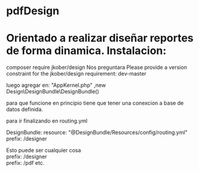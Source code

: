 pdfDesign
=========
Orientado a realizar diseñar reportes de forma dinamica.
Instalacion:
============
composer require jkober/design
Nos preguntara
Please provide a version constraint for the jkober/design requirement: dev-master


luego agregar en:
"AppKernel.php"
            ,new Design\DesignBundle\DesignBundle()

para que funcione en principio tiene que tener una conexcion a base de datos definida.

para ir finalizando en routing.yml

DesignBundle:
    resource: "@DesignBundle/Resources/config/routing.yml"
    prefix:   /designer
    
Esto puede ser cualquier cosa    
      prefix:   /designer    
      prefix:   /pdf etc.          
